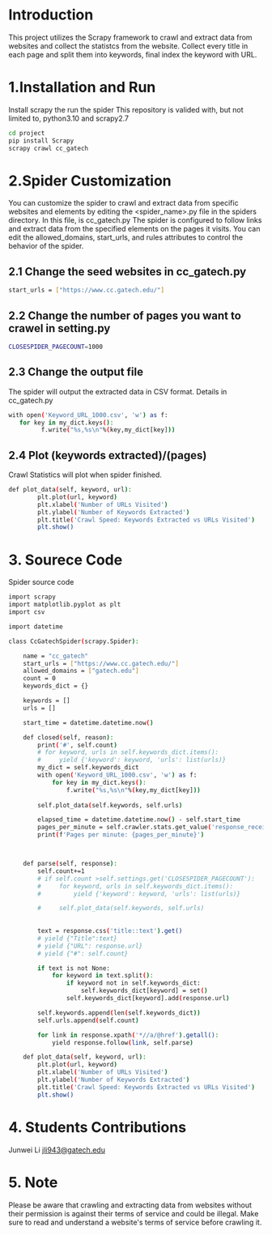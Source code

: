 # Introduction

This project utilizes the Scrapy framework to crawl and extract data from websites and collect the statistcs from the website. Collect every title in each page and split them into keywords, final index the keyword with URL.


# 1.Installation and Run

Install scrapy the run the spider
This repository is valided with, but not limited to, python3.10 and scrapy2.7
```bash
cd project
pip install Scrapy
scrapy crawl cc_gatech
```

# 2.Spider Customization

You can customize the spider to crawl and extract data from specific websites and elements by editing the <spider_name>.py file in the spiders directory. In this file, is cc_gatech.py
The spider is configured to follow links and extract data from the specified elements on the pages it visits. You can edit the allowed_domains, start_urls, and rules attributes to control the behavior of the spider.

## 2.1 Change the seed websites in cc_gatech.py

```bash
start_urls = ["https://www.cc.gatech.edu/"]
```

## 2.2 Change the number of pages you want to crawel in setting.py 

```bash
CLOSESPIDER_PAGECOUNT=1000
```

##  2.3 Change the output file

The spider will output the extracted data in CSV format. Details in cc_gatech.py
```bash
with open('Keyword_URL_1000.csv', 'w') as f:
   for key in my_dict.keys():
         f.write("%s,%s\n"%(key,my_dict[key]))
```

## 2.4 Plot (keywords extracted)/(pages) 

Crawl Statistics will plot when spider finished.
```bash
def plot_data(self, keyword, url):
        plt.plot(url, keyword)
        plt.xlabel('Number of URLs Visited')
        plt.ylabel('Number of Keywords Extracted')
        plt.title('Crawl Speed: Keywords Extracted vs URLs Visited')
        plt.show()
```

# 3. Sourece Code
Spider source code
```bash
import scrapy
import matplotlib.pyplot as plt
import csv

import datetime

class CcGatechSpider(scrapy.Spider):

    name = "cc_gatech"
    start_urls = ["https://www.cc.gatech.edu/"]
    allowed_domains = ["gatech.edu"]
    count = 0
    keywords_dict = {}

    keywords = []
    urls = []

    start_time = datetime.datetime.now()

    def closed(self, reason):
        print('#', self.count)
        # for keyword, urls in self.keywords_dict.items():
        #     yield {'keyword': keyword, 'urls': list(urls)}
        my_dict = self.keywords_dict
        with open('Keyword_URL_1000.csv', 'w') as f:
            for key in my_dict.keys():
                f.write("%s,%s\n"%(key,my_dict[key]))
        
        self.plot_data(self.keywords, self.urls)

        elapsed_time = datetime.datetime.now() - self.start_time
        pages_per_minute = self.crawler.stats.get_value('response_received_count') / (elapsed_time.total_seconds() / 60)
        print(f'Pages per minute: {pages_per_minute}')



    def parse(self, response):
        self.count+=1
        # if self.count >self.settings.get('CLOSESPIDER_PAGECOUNT'):
        #     for keyword, urls in self.keywords_dict.items():
        #         yield {'keyword': keyword, 'urls': list(urls)}

        #     self.plot_data(self.keywords, self.urls)
            
        
        text = response.css('title::text').get()
        # yield {"Title":text}
        # yield {"URL": response.url}
        # yield {"#": self.count}

        if text is not None:
            for keyword in text.split():
                if keyword not in self.keywords_dict:
                    self.keywords_dict[keyword] = set()
                self.keywords_dict[keyword].add(response.url)

        self.keywords.append(len(self.keywords_dict))
        self.urls.append(self.count)

        for link in response.xpath('*//a/@href').getall():
            yield response.follow(link, self.parse)

    def plot_data(self, keyword, url):
        plt.plot(url, keyword)
        plt.xlabel('Number of URLs Visited')
        plt.ylabel('Number of Keywords Extracted')
        plt.title('Crawl Speed: Keywords Extracted vs URLs Visited')
        plt.show()
```

# 4. Students Contributions

Junwei Li 
jli943@gatech.edu

# 5. Note

Please be aware that crawling and extracting data from websites without their permission is against their terms of service and could be illegal. Make sure to read and understand a website's terms of service before crawling it.


